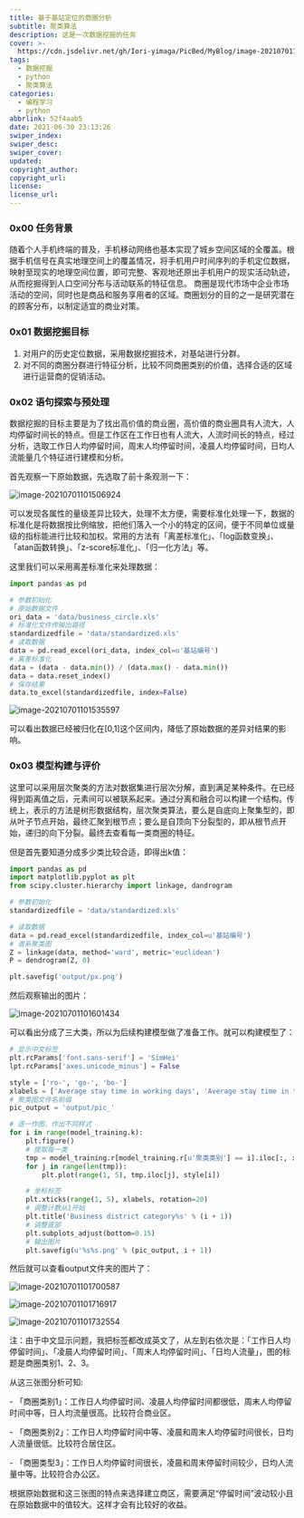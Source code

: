 ```yaml
---
title: 基于基站定位的商圈分析
subtitle: 聚类算法
description: 这是一次数据挖掘的任务
cover: >-
  https://cdn.jsdelivr.net/gh/Iori-yimaga/PicBed/MyBlog/image-20210701101601434.png
tags:
  - 数据挖掘
  - python
  - 聚类算法
categories:
  - 编程学习
  - python
abbrlink: 52f4aab5
date: 2021-06-30 23:13:26
swiper_index:
swiper_desc:
swiper_cover:
updated:
copyright_author:
copyright_url:
license:
license_url:
---
```


### 0x00 任务背景
随着个人手机终端的普及，手机移动网络也基本实现了城乡空间区域的全覆盖。根据手机信号在真实地理空间上的覆盖情况，将手机用户时间序列的手机定位数据，映射至现实的地理空间位置，即可完整、客观地还原出手机用户的现实活动轨迹，从而挖掘得到人口空间分布与活动联系的特征信息。
		商圈是现代市场中企业市场活动的空间，同时也是商品和服务享用者的区域。商圈划分的目的之一是研究潜在的顾客分布，以制定适宜的商业对策。

### 0x01 数据挖掘目标

1. 对用户的历史定位数据，采用数据挖掘技术，对基站进行分群。
2. 对不同的商圈分群进行特征分析，比较不同商圈类别的价值，选择合适的区域进行运营商的促销活动。

### 0x02 语句探索与预处理

数据挖掘的目标主要是为了找出高价值的商业圈，高价值的商业圈具有人流大，人均停留时间长的特点。但是工作区在工作日也有人流大，人流时间长的特点，经过分析，选取工作日人均停留时间，周末人均停留时间，凌晨人均停留时间，日均人流能量几个特征进行建模和分析。

首先观察一下原始数据，先选取了前十条观测一下：

![image-20210701101506924](https://cdn.jsdelivr.net/gh/Iori-yimaga/PicBed/MyBlog/image-20210701101506924.png)

可以发现各属性的量级差异比较大，处理不太方便，需要标准化处理一下，数据的标准化是将数据按比例缩放，把他们落入一个小的特定的区间，便于不同单位或量级的指标能进行比较和加权。常用的方法有「离差标准化」、「log函数变换」、「atan函数转换」、「z-score标准化」、「归一化方法」等。

这里我们可以采用离差标准化来处理数据：

```python
import pandas as pd

# 参数初始化
# 原始数据文件
ori_data = 'data/business_circle.xls'
# 标准化文件传输出路径
standardizedfile = 'data/standardized.xls'
# 读取数据
data = pd.read_excel(ori_data, index_col=u'基站编号')
# 离差标准化
data = (data - data.min()) / (data.max() - data.min())
data = data.reset_index()
# 保存结果
data.to_excel(standardizedfile, index=False)
```

![image-20210701101535597](https://cdn.jsdelivr.net/gh/Iori-yimaga/PicBed/MyBlog/image-20210701101535597.png)

可以看出数据已经被归化在[0,1]这个区间内，降低了原始数据的差异对结果的影响。

### 0x03 模型构建与评价

这里可以采用层次聚类的方法对数据集进行层次分解，直到满足某种条件。在已经得到距离值之后，元素间可以被联系起来。通过分离和融合可以构建一个结构。传统上，表示的方法是树形数据结构，层次聚类算法，要么是自底向上聚集型的，即从叶子节点开始，最终汇聚到根节点；要么是自顶向下分裂型的，即从根节点开始，递归的向下分裂。最终去查看每一类商圈的特征。

但是首先要知道分成多少类比较合适，即得出k值：

```python
import pandas as pd
import matplotlib.pyplot as plt
from scipy.cluster.hierarchy import linkage, dandrogram

# 参数初始化
standardizedfile = 'data/standardized.xls'

# 读取数据
data = pd.read_excel(standardizedfile, index_col=u'基站编号')
# 谱系聚类图
Z = linkage(data, method='ward', metric='euclidean')
P = dendrogram(Z, 0)

plt.savefig('output/px.png')
```

然后观察输出的图片：

![image-20210701101601434](https://cdn.jsdelivr.net/gh/Iori-yimaga/PicBed/MyBlog/image-20210701101601434.png)

可以看出分成了三大类，所以为后续构建模型做了准备工作。就可以构建模型了：

```python
# 显示中文标签
plt.rcParams['font.sans-serif'] = 'SimHei'
lpt.rcParams['axes.unicode_minus'] = False

style = ['ro-', 'go-', 'bo-']
xlabels = ['Average stay time in working days', 'Average stay time in the morning', 'Average length of stay on weekends', 'Average daily passenger flow']
# 聚类图文件名前缀
pic_output = 'output/pic_'

# 逐一作图，作出不同样式
for i in range(model_training.k):
    plt.figure()
    # 提取每一类
    tmp = model_training.r[model_training.r[u'聚类类别'] == i].iloc[:, :4]
    for j in range(len(tmp)):
        plt.plot(range(1, 5), tmp.iloc[j], style[i])

    # 坐标标签
    plt.xticks(range(1, 5), xlabels, rotation=20)
    # 调整计数从1开始
    plt.title('Business district category%s' % (i + 1))
    # 调整底部
    plt.subplots_adjust(bottom=0.15)
    # 输出图片
    plt.savefig(u'%s%s.png' % (pic_output, i + 1))
```

然后就可以查看output文件夹的图片了：

![image-20210701101700587](https://cdn.jsdelivr.net/gh/Iori-yimaga/PicBed/MyBlog/image-20210701101700587.png)

![image-20210701101716917](https://cdn.jsdelivr.net/gh/Iori-yimaga/PicBed/MyBlog/image-20210701101716917.png)

![image-20210701101732554](https://cdn.jsdelivr.net/gh/Iori-yimaga/PicBed/MyBlog/image-20210701101732554.png)

注：由于中文显示问题，我把标签都改成英文了，从左到右依次是：「工作日人均停留时间」、「凌晨人均停留时间」、「周末人均停留时间」、「日均人流量」，图的标题是商圈类别1、2、3。

从这三张图分析可知:

\-    「商圈类别1」：工作日人均停留时间、凌晨人均停留时间都很低，周末人均停留时间中等，日人均流量很高。比较符合商业区。

\-    「商圈类别2」：工作日人均停留时间中等、凌晨和周末人均停留时间很长，日均人流量很低。比较符合居住区。

\-    「商圈类型3」：工作日人均停留时间很长，凌晨和周末停留时间较少，日均人流量中等。比较符合办公区。

根据原始数据和这三张图的特点来选择建立商区，需要满足“停留时间”波动较小且在原始数据中的值较大。这样才会有比较好的收益。

